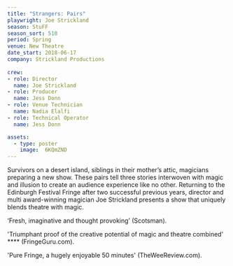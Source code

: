 ```yaml
---
title: "Strangers: Pairs"
playwright: Joe Strickland
season: StuFF
season_sort: 510
period: Spring
venue: New Theatre
date_start: 2018-06-17
company: Strickland Productions
  
crew:
- role: Director 
  name: Joe Strickland
- role: Producer 
  name: Jess Donn
- role: Venue Technician
  name: Nadia Elalfi
- role: Technical Operator
  name: Jess Donn

assets:
  - type: poster
    image:  6KQmZND
---
```


Survivors on a desert island, siblings in their mother’s attic, magicians preparing a new show. These pairs tell three stories interwoven with magic and illusion to create an audience experience like no other. Returning to the Edinburgh Festival Fringe after two successful previous years, director and multi award-winning magician Joe Strickland presents a show that uniquely blends theatre with magic. 

‘Fresh, imaginative and thought provoking’ (Scotsman). 

'Triumphant proof of the creative potential of magic and theatre combined' \*\*\*\* (FringeGuru.com). 

'Pure Fringe, a hugely enjoyable 50 minutes' (TheWeeReview.com).
